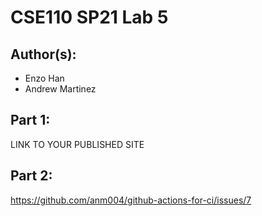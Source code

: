 # CSE110 SP21 Lab 5

## Author(s):
- Enzo Han
- Andrew Martinez

## Part 1:

LINK TO YOUR PUBLISHED SITE

## Part 2:

https://github.com/anm004/github-actions-for-ci/issues/7
